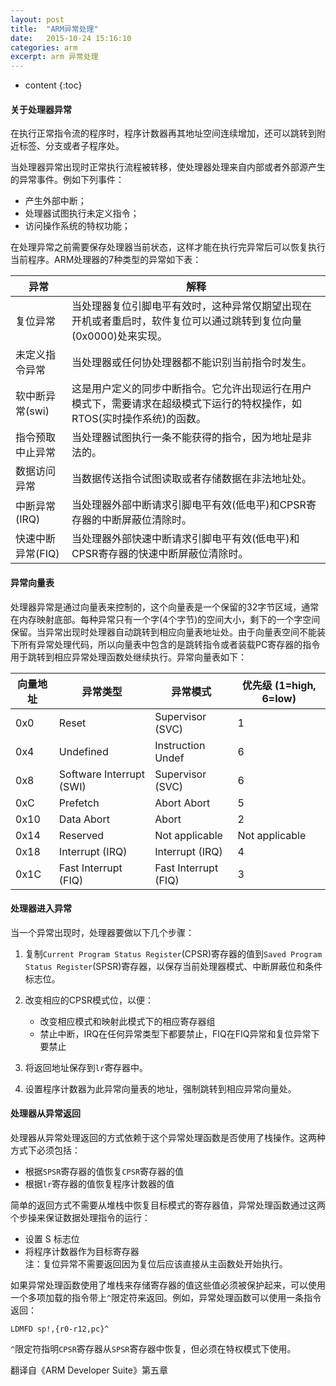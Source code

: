 ```yaml
---
layout: post
title:  "ARM异常处理"
date:   2015-10-24 15:16:10
categories: arm
excerpt: arm 异常处理
---
```


* content
{:toc}



#### 关于处理器异常

在执行正常指令流的程序时，程序计数器再其地址空间连续增加，还可以跳转到附近标签、分支或者子程序处。   

当处理器异常出现时正常执行流程被转移，使处理器处理来自内部或者外部源产生的异常事件。例如下列事件：   

* 产生外部中断；
* 处理器试图执行未定义指令；
* 访问操作系统的特权功能；

在处理异常之前需要保存处理器当前状态，这样才能在执行完异常后可以恢复执行当前程序。ARM处理器的7种类型的异常如下表：

异常|解释
---|---
复位异常        | 当处理器复位引脚电平有效时，这种异常仅期望出现在开机或者重启时，软件复位可以通过跳转到复位向量(0x0000)处来实现。
未定义指令异常   | 当处理器或任何协处理器都不能识别当前指令时发生。
软中断异常(swi) | 这是用户定义的同步中断指令。它允许出现运行在用户模式下，需要请求在超级模式下运行的特权操作，如RTOS(实时操作系统)的函数。
指令预取中止异常 | 当处理器试图执行一条不能获得的指令，因为地址是非法的。
数据访问异常    | 当数据传送指令试图读取或者存储数据在非法地址处。
中断异常(IRQ)  | 当处理器外部中断请求引脚电平有效(低电平)和CPSR寄存器的中断屏蔽位清除时。
快速中断异常(FIQ)| 当处理器外部快速中断请求引脚电平有效(低电平)和CPSR寄存器的快速中断屏蔽位清除时。

#### 异常向量表
处理器异常是通过向量表来控制的，这个向量表是一个保留的32字节区域，通常在内存映射底部。每种异常只有一个字(4个字节)的空间大小，剩下的一个字空间保留。当异常出现时处理器自动跳转到相应向量表地址处。由于向量表空间不能装下所有异常处理代码，所以向量表中包含的是跳转指令或者装载PC寄存器的指令用于跳转到相应异常处理函数处继续执行。异常向量表如下：

向量地址|异常类型|异常模式|优先级 (1=high, 6=low)
---|---|---|---
0x0  | Reset                    | Supervisor (SVC)     | 1
0x4  | Undefined                | Instruction Undef    | 6
0x8  | Software Interrupt (SWI) | Supervisor (SVC)     | 6
0xC  | Prefetch                 | Abort Abort          | 5
0x10 | Data Abort               | Abort                | 2
0x14 | Reserved                 | Not applicable       | Not applicable
0x18 | Interrupt (IRQ)          | Interrupt (IRQ)      | 4
0x1C | Fast Interrupt (FIQ)     | Fast Interrupt (FIQ) | 3


#### 处理器进入异常
当一个异常出现时，处理器要做以下几个步骤：

1. 复制`Current Program Status Register`(CPSR)寄存器的值到`Saved Program Status Register`(SPSR)寄存器，以保存当前处理器模式、中断屏蔽位和条件标志位。
2. 改变相应的CPSR模式位，以便：

    * 改变相应模式和映射此模式下的相应寄存器组
    * 禁止中断，IRQ在任何异常类型下都要禁止，FIQ在FIQ异常和复位异常下要禁止

3. 将返回地址保存到`lr`寄存器中。
4. 设置程序计数器为此异常向量表的地址，强制跳转到相应异常向量处。

#### 处理器从异常返回
处理器从异常处理返回的方式依赖于这个异常处理函数是否使用了栈操作。这两种方式下必须包括：

* 根据`SPSR`寄存器的值恢复`CPSR`寄存器的值
* 根据`lr`寄存器的值恢复程序计数器的值

简单的返回方式不需要从堆栈中恢复目标模式的寄存器值，异常处理函数通过这两个步操来保证数据处理指令的运行：

* 设置 S 标志位
* 将程序计数器作为目标寄存器   
注：复位异常不需要返回因为复位后应该直接从主函数处开始执行。   

如果异常处理函数使用了堆栈来存储寄存器的值这些值必须被保护起来，可以使用一个多项加载的指令带上`^`限定符来返回。例如，异常处理函数可以使用一条指令返回：
    
    LDMFD sp!,{r0-r12,pc}^

`^`限定符指明`CPSR`寄存器从`SPSR`寄存器中恢复，但必须在特权模式下使用。

翻译自《ARM Developer Suite》第五章

